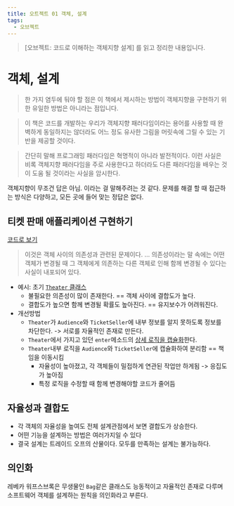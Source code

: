 ```yaml
---
title: 오트젝트 01 객체, 설계
tags:
  - 오브젝트
---
```


> [오브젝트: 코드로 이해하는 객체지향 설계] 를 읽고 정리한 내용입니다.

# 객체, 설계


> 한 가지 염두에 둬야 할 점은 이 책에서 제시하는 방법이 객체지향을 구현하기 위한 유일한 방법은 아니라는 점입니다.

> 이 책은 코드를 개발하는 우리가 객체지향 패러다임이라는 용어를 사용할 때 완벽하게 동일하지는 않더라도 어느 정도 유사한 그림을 머릿속에 그릴 수 있는 기반을 제공할 것이다.

> 간단히 말해 프로그래밍 패러다임은 혁명적이 아니라 발전적이다. 이런 사실은 비록 객체지향 패러다임을 주로 사용한다고 하더라도 다른 패러다임을 배우는 것이 도움 될 것이라는 사실을 암시한다.

객체지향이 무조건 답은 아님. 이라는 걸 말해주려는 것 같다. 문제를 해결 할 때 접근하는 방식은 다양하고, 모든 곳에 들어 맞는 정답은 없다.


## 티켓 판매 애플리케이션 구현하기

[코드로 보기](https://github.com/padawanR0k/wiki/pull/3)

> 이것은 객체 사이의 의존성과 관련된 문제이다.
> ...
> 의존성이라는 말 속에는 어떤 객체가 변경될 때 그 객체에게 의존하는 다른 객체로 인해 함께 변경될 수 있다는 사실이 내포되어 있다.

- 예시: 초기 [`Theater` 클래스](https://github.com/padawanR0k/wiki/pull/3/commits/30413bd873eaec6028b24ad751ff1c3dd762bfca)
  - 불필요한 의존성이 많이 존재한다. == 객체 사이에 결합도가 높다.
  - 결합도가 높으면 함께 변경될 확률도 높아진다. == 유지보수가 어려워진다.
- 개선방법
  - `Theater`가 `Audience`와 `TicketSeller`에 내부 정보를 알지 못하도록 정보를 차단한다. -> 서로를 자율적인 존재로 만든다.
  - `Theater`에서 가지고 있던 `enter`메소드의 [상세 로직을 캡슐화](https://github.com/padawanR0k/wiki/pull/3/commits/b01c2bccfd8d0ecde33a2dadf2c3f28a55a872b6)한다.
  - `Theater`내부 로직을 `Audience`와 `TicketSeller`에 캡슐화하여 분리함 == 책임을 이동시킴
    - 자율성이 높아졌고, 각 객체들이 밀접하게 연관된 작업만 하게됨 -> 응집도가 높아짐
    - 특정 로직을 수정할 때 함께 변경해야할 코드가 줄어듬

## 자율성과 결합도
- 각 객체의 자율성을 높여도 전체 설계관점에서 보면 결합도가 상승한다.
- 어떤 기능을 설계하는 방법은 여러가지일 수 있다
- 결국 설계는 트레이드 오프의 산물이다. 모두를 만족하는 설계는 불가능하다.


## 의인화
레베카 워프스브록은 무생물인 `Bag`같은 클래스도 능동적이고 자율적인 존재로 다루며 소프트웨어 객체를 설계하는 원칙을 의인화라고 부른다.